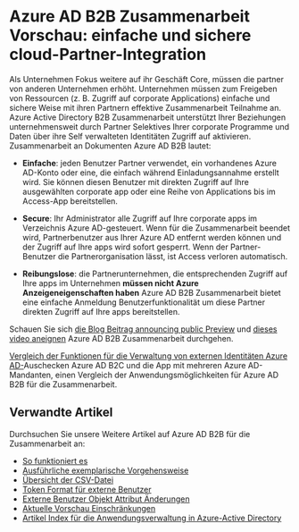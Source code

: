 <properties
   pageTitle="Azure Active Directory B2B Zusammenarbeit Preview: einfache und sichere cloud-Partnerintegration | Microsoft Azure"
   description="Azure Active Directory B2B Zusammenarbeit unterstützt Ihre unternehmensweit Beziehungen Business Partner an Ihre corporate Applikationen Selektives Zugriff auf"
   services="active-directory"
   documentationCenter=""
   authors="viv-liu"
   manager="femila"
   editor=""
   tags=""/>

<tags
   ms.service="active-directory"
   ms.devlang="NA"
   ms.topic="article"
   ms.tgt_pltfrm="NA"
   ms.workload="identity"
   ms.date="09/27/2016"
   ms.author="femila"/>

# <a name="azure-ad-b2b-collaboration-preview-simple-secure-cloud-partner-integration"></a>Azure AD B2B Zusammenarbeit Vorschau: einfache und sichere cloud-Partner-Integration

Als Unternehmen Fokus weitere auf ihr Geschäft Core, müssen die partner von anderen Unternehmen erhöht. Unternehmen müssen zum Freigeben von Ressourcen (z. B. Zugriff auf corporate Applications) einfache und sichere Weise mit ihren Partnern effektive Zusammenarbeit Teilnahme an. Azure Active Directory B2B Zusammenarbeit unterstützt Ihrer Beziehungen unternehmensweit durch Partner Selektives Ihrer corporate Programme und Daten über ihre Self verwalteten Identitäten Zugriff auf aktivieren. Zusammenarbeit an Dokumenten Azure AD B2B lautet:

- **Einfache**: jeden Benutzer Partner verwendet, ein vorhandenes Azure AD-Konto oder eine, die einfach während Einladungsannahme erstellt wird. Sie können diesen Benutzer mit direkten Zugriff auf Ihre ausgewählten corporate app oder eine Reihe von Applications bis im Access-App bereitstellen.

- **Secure**: Ihr Administrator alle Zugriff auf Ihre corporate apps im Verzeichnis Azure AD-gesteuert. Wenn für die Zusammenarbeit beendet wird, Partnerbenutzer aus Ihrer Azure AD entfernt werden können und der Zugriff auf Ihre apps wird sofort gesperrt. Wenn der Partner-Benutzer die Partnerorganisation lässt, ist Access verloren automatisch.

- **Reibungslose**: die Partnerunternehmen, die entsprechenden Zugriff auf Ihre apps im Unternehmen **müssen nicht Azure Anzeigeneigenschaften haben** Azure AD B2B Zusammenarbeit bietet eine einfache Anmeldung Benutzerfunktionalität um diese Partner direkten Zugriff auf Ihre apps bereitstellen.

Schauen Sie sich [die Blog Beitrag announcing public Preview](http://blogs.technet.com/b/ad/archive/2015/09/15/learn-all-about-the-azure-ad-b2b-collaboration-preview.aspx) und [dieses video aneignen](https://channel9.msdn.com/Series/Azure-Active-Directory-Videos-Demos/Azure-Active-Directory-B2B-collaboration-demo) Azure AD B2B Zusammenarbeit durchgehen.

[Vergleich der Funktionen für die Verwaltung von externen Identitäten Azure AD-](active-directory-b2b-compare-external-identities.md)Auschecken Azure AD B2C und die App mit mehreren Azure AD-Mandanten, einen Vergleich der Anwendungsmöglichkeiten für Azure AD B2B für die Zusammenarbeit.

## <a name="related-articles"></a>Verwandte Artikel
Durchsuchen Sie unsere Weitere Artikel auf Azure AD B2B für die Zusammenarbeit an:

- [So funktioniert es](active-directory-b2b-how-it-works.md)
- [Ausführliche exemplarische Vorgehensweise](active-directory-b2b-detailed-walkthrough.md)
- [Übersicht der CSV-Datei](active-directory-b2b-references-csv-file-format.md)
- [Token Format für externe Benutzer](active-directory-b2b-references-external-user-token-format.md)
- [Externe Benutzer Objekt Attribut Änderungen](active-directory-b2b-references-external-user-object-attribute-changes.md)
- [Aktuelle Vorschau Einschränkungen](active-directory-b2b-current-preview-limitations.md)
- [Artikel Index für die Anwendungsverwaltung in Azure-Active Directory](active-directory-apps-index.md)
